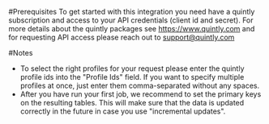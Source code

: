 #Prerequisites
To get started with this integration you need have a quintly subscription and access to your API credentials (client id and secret). For more details about the quintly packages see https://www.quintly.com and for requesting API access please reach out to support@quintly.com

#Notes
* To select the right profiles for your request please enter the quintly profile ids into the "Profile Ids" field. If you want to specify multiple profiles at once, just enter them comma-separated without any spaces.
* After you have run your first job, we recommend to set the primary keys on the resulting tables. This will make sure that the data is updated correctly in the future in case you use "incremental updates".